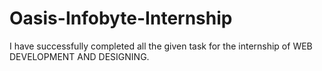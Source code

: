 # Oasis-Infobyte-Internship
I have successfully completed all the given task for the internship of WEB DEVELOPMENT AND DESIGNING.
